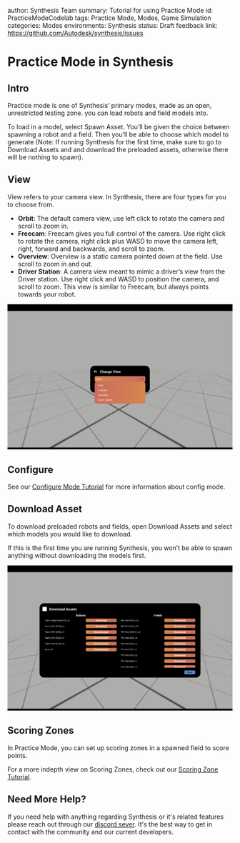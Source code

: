 author: Synthesis Team
summary: Tutorial for using Practice Mode
id: PracticeModeCodelab
tags: Practice Mode, Modes, Game Simulation
categories: Modes
environments: Synthesis
status: Draft
feedback link: https://github.com/Autodesk/synthesis/issues

# Practice Mode in Synthesis

## Intro

Practice mode is one of Synthesis’ primary modes, made as an open, unrestricted testing zone.
you can load robots and field models into. 

To load in a model, select Spawn Asset. You’ll be given the choice between spawning a robot and a field. Then you’ll be able to choose which model to generate (Note: If running Synthesis for the first time, make sure to go to Download Assets and and download the preloaded assets, otherwise there will be nothing to spawn).

## View

View refers to your camera view. In Synthesis, there are four types for you to choose from.

- **Orbit**: The default camera view, use left click to rotate the camera and scroll to zoom in. 
- **Freecam**: Freecam gives you full control of the camera. Use right click to rotate the camera, right click plus WASD to move the camera left, right, forward and backwards, and scroll to zoom.
- **Overview**: Overview is a static camera pointed down at the field. Use scroll to zoom in and out.
- **Driver Station**: A camera view meant to mimic a driver’s view from the Driver station. Use right click and WASD to position the camera, and scroll to zoom. This view is similar to Freecam, but always points towards your robot.

![image_caption](img/synthesis/view-panel.png)

## Configure

See our [Configure Mode Tutorial](https://synthesis.autodesk.com/codelab/ConfigModeCodelab/index.html#0) for more information about config mode.

## Download Asset

To download preloaded robots and fields, open Download Assets and select which models you would like to download. 

If this is the first time you are running Synthesis, you won’t be able to spawn anything without downloading the models first.

![image_caption](img/synthesis/asset-downloader.png)

## Scoring Zones

In Practice Mode, you can set up scoring zones in a spawned field to score points.

For a more indepth view on Scoring Zones, check out our [Scoring Zone Tutorial](https://synthesis.autodesk.com/codelab/MatchModeCodelab/index.html#1).

## Need More Help?

If you need help with anything regarding Synthesis or it's related features please reach out through our
[discord sever](https://www.discord.gg/hHcF9AVgZA). It's the best way to get in contact with the community and our current developers.
